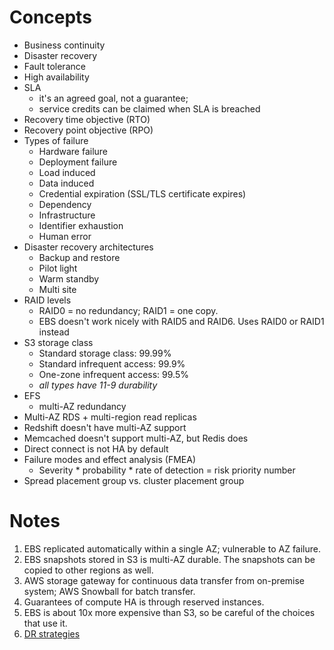 # Concepts

- Business continuity
- Disaster recovery
- Fault tolerance
- High availability
- SLA
    - it's an agreed goal, not a guarantee;
    - service credits can be claimed when SLA is breached
- Recovery time objective (RTO)
- Recovery point objective (RPO)
- Types of failure
    - Hardware failure
    - Deployment failure
    - Load induced
    - Data induced
    - Credential expiration (SSL/TLS certificate expires)
    - Dependency
    - Infrastructure
    - Identifier exhaustion
    - Human error
- Disaster recovery architectures
    - Backup and restore
    - Pilot light
    - Warm standby
    - Multi site
- RAID levels
    - RAID0 = no redundancy; RAID1 = one copy.
    - EBS doesn't work nicely with RAID5 and RAID6. Uses RAID0 or RAID1 instead
- S3 storage class
    - Standard storage class: 99.99%
    - Standard infrequent access: 99.9%
    - One-zone infrequent access: 99.5%
    - *all types have 11-9 durability*
- EFS
    - multi-AZ redundancy
- Multi-AZ RDS + multi-region read replicas
- Redshift doesn't have multi-AZ support
- Memcached doesn't support multi-AZ, but Redis does
- Direct connect is not HA by default
- Failure modes and effect analysis (FMEA)
    - Severity * probability * rate of detection = risk priority number
- Spread placement group vs. cluster placement group




# Notes

1. EBS replicated automatically within a single AZ; vulnerable to AZ failure. 
2. EBS snapshots stored in S3 is multi-AZ durable. The snapshots can be copied to other regions as well.
3. AWS storage gateway for continuous data transfer from on-premise system; AWS Snowball for batch transfer.
4. Guarantees of compute HA is through reserved instances.    
5. EBS is about 10x more expensive than S3, so be careful of the choices that use it.
6. [DR strategies](https://www.cbtnuggets.com/blog/certifications/cloud/aws-disaster-recovery-pilot-light-warm-standby-multi-site)
